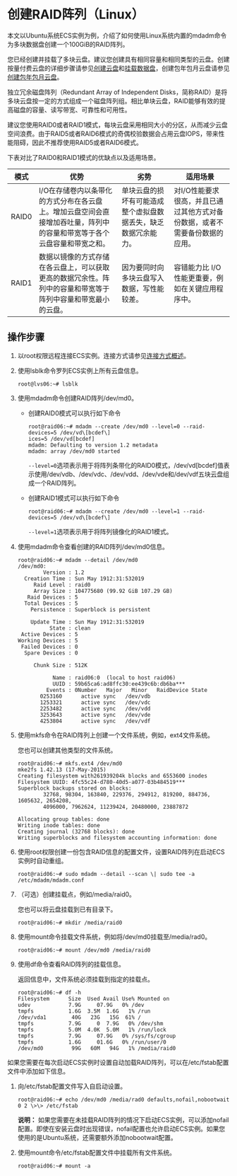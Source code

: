 # 创建RAID阵列（Linux）

本文以Ubuntu系统ECS实例为例，介绍了如何使用Linux系统内置的mdadm命令为多块数据盘创建一个100GiB的RAID阵列。

您已经创建并挂载了多块云盘。建议您创建具有相同容量和相同类型的云盘。创建按量付费云盘的详细步骤请参见[创建云盘](/cn.zh-CN/块存储/云盘基础操作/创建云盘/创建云盘.md)和[挂载数据盘](/cn.zh-CN/块存储/云盘基础操作/挂载数据盘.md)，创建包年包月云盘请参见[创建包年包月云盘]()。

独立冗余磁盘阵列（Redundant Array of Independent Disks，简称RAID）是将多块云盘按一定的方式组成一个磁盘阵列组。相比单块云盘，RAID能够有效的提高磁盘的容量、读写带宽、可靠性和可用性。

建议您使用RAID0或者RAID1模式，每块云盘采用相同大小的分区，从而减少云盘空间浪费。由于RAID5或者RAID6模式的奇偶校验数据会占用云盘IOPS，带来性能阻碍，因此不推荐使用RAID5或者RAID6模式。

下表对比了RAID0和RAID1模式的优缺点以及适用场景。

|模式|优势|劣势|适用场景|
|--|--|--|----|
|RAID0|I/O在存储卷内以条带化的方式分布在各云盘上。增加云盘空间会直接增加吞吐量，阵列中的容量和带宽等于各个云盘容量和带宽之和。|单块云盘的损坏有可能造成整个虚拟盘数据丢失，缺乏数据冗余能力。|对I/O性能要求很高，并且已通过其他方式对备份数据，或者不需要备份数据的应用。|
|RAID1|数据以镜像的方式存储在各云盘上，可以获取更高的数据冗余性。阵列中的容量和带宽等于阵列中容量和带宽最小的云盘。|因为要同时向多块云盘写入数据，写性能较差。|容错能力比 I/O 性能更重要，例如在关键应用程序中。|

## 操作步骤

1.  以root权限远程连接ECS实例。连接方式请参见[连接方式概述](/cn.zh-CN/实例/连接实例/连接方式概述.md)。

2.  使用lsblk命令罗列ECS实例上所有云盘信息。

    ```
    root@lvs06:~# lsblk
    ```

3.  使用mdadm命令创建RAID阵列/dev/md0。

    -   创建RAID0模式可以执行如下命令

        ```
        root@raid06:~# mdadm --create /dev/md0 --level=0 --raid-devices=5 /dev/vd\[bcdef\]
        ices=5 /dev/vd[bcdef]
        mdadm: Defaulting to version 1.2 metadata
        mdadm: array /dev/md0 started
        ```

        `--level=0`选项表示用于将阵列条带化的RAID0模式，/dev/vd\[bcdef\]值表示使用/dev/vdb、/dev/vdc、/dev/vdd、/dev/vde和/dev/vdf五块云盘组成一个RAID阵列。

    -   创建RAID1模式可以执行如下命令

        ```
        root@raid06:~# mdadm --create /dev/md0 --level=1 --raid-devices=5 /dev/vd\[bcdef\]
        ```

        `--level=1`选项表示用于将阵列镜像化的RAID1模式。

4.  使用mdadm命令查看创建的RAID阵列/dev/md0信息。

    ```
    root@raid06:~# mdadm --detail /dev/md0
    /dev/md0:
            Version : 1.2
      Creation Time : Sun May 1912:31:532019
         Raid Level : raid0
         Array Size : 104775680 (99.92 GiB 107.29 GB)
       Raid Devices : 5
      Total Devices : 5
        Persistence : Superblock is persistent
    
        Update Time : Sun May 1912:31:532019
              State : clean
     Active Devices : 5
    Working Devices : 5
     Failed Devices : 0
      Spare Devices : 0
    
         Chunk Size : 512K
    
               Name : raid06:0  (local to host raid06)
               UUID : 59b65ca6:ad8ffc30:ee439c6b:db6ba***
             Events : 0Number   Major   Minor   RaidDevice State
           0253160      active sync   /dev/vdb
           1253321      active sync   /dev/vdc
           2253482      active sync   /dev/vdd
           3253643      active sync   /dev/vde
           4253804      active sync   /dev/vdf                        
    ```

5.  使用mkfs命令在RAID阵列上创建一个文件系统，例如，ext4文件系统。

    您也可以创建其他类型的文件系统。

    ```
    root@raid06:~# mkfs.ext4 /dev/md0
    mke2fs 1.42.13 (17-May-2015)
    Creating filesystem with261939204k blocks and 6553600 inodes
    Filesystem UUID: 4fc55c24-d780-40d5-a077-03b484519***
    Superblock backups stored on blocks:
            32768, 98304, 163840, 229376, 294912, 819200, 884736, 1605632, 2654208,
            4096000, 7962624, 11239424, 20480000, 23887872
    
    Allocating group tables: done
    Writing inode tables: done
    Creating journal (32768 blocks): done
    Writing superblocks and filesystem accounting information: done                        
    ```

6.  使用root权限创建一份包含RAID信息的配置文件，设置RAID阵列在启动ECS实例时自动重组。

    ```
    root@raid06:~# sudo mdadm --detail --scan \| sudo tee -a /etc/mdadm/mdadm.conf
    ```

7.  （可选）创建挂载点，例如/media/raid0。

    您也可以将云盘挂载到已有目录下。

    ```
    root@raid06:~# mkdir /media/raid0
    ```

8.  使用mount命令挂载文件系统，例如将/dev/md0挂载至/media/rad0。

    ```
    root@raid06:~# mount /dev/md0 /media/raid0
    ```

9.  使用df命令查看RAID阵列的挂载信息。

    返回信息中，文件系统必须挂载到指定的挂载点。

    ```
    root@raid06:~# df -h
    Filesystem      Size  Used Avail Use% Mounted on
    udev            7.9G     07.9G   0% /dev
    tmpfs           1.6G  3.5M  1.6G   1% /run
    /dev/vda1        40G   23G   15G  61% /
    tmpfs           7.9G     0  7.9G   0% /dev/shm
    tmpfs           5.0M  4.0K  5.0M   1% /run/lock
    tmpfs           7.9G     07.9G   0% /sys/fs/cgroup
    tmpfs           1.6G     01.6G   0% /run/user/0
    /dev/md0         99G   60M   94G   1% /media/raid0
    ```


如果您需要在每次启动ECS实例时设置自动加载RAID阵列，可以在/etc/fstab配置文件中添加如下信息。

1.  向/etc/fstab配置文件写入自启动设置。

    ```
    root@raid06:~# echo /dev/md0 /media/rad0 defaults,nofail,nobootwait 0 2 \>\> /etc/fstab
    ```

    **说明：** 如果您需要在未挂载RAID阵列的情况下启动ECS实例，可以添加nofail配置。即使在安装云盘时出现错误，nofail配置也允许启动ECS实例。如果您使用的是Ubuntu系统，还需要额外添加nobootwait配置。

2.  使用mount命令/etc/fstab配置文件中挂载所有文件系统。

    ```
    root@raid06:~# mount -a
    ```


